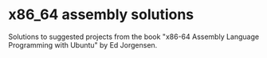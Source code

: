 # x86_64 assembly solutions

Solutions to suggested projects from the book "x86-64 Assembly Language Programming with Ubuntu" by Ed Jorgensen.

